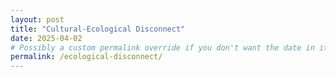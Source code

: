 ```yaml
---
layout: post
title: "Cultural-Ecological Disconnect"
date: 2025-04-02
# Possibly a custom permalink override if you don't want the date in its URL
permalink: /ecological-disconnect/
---
```

